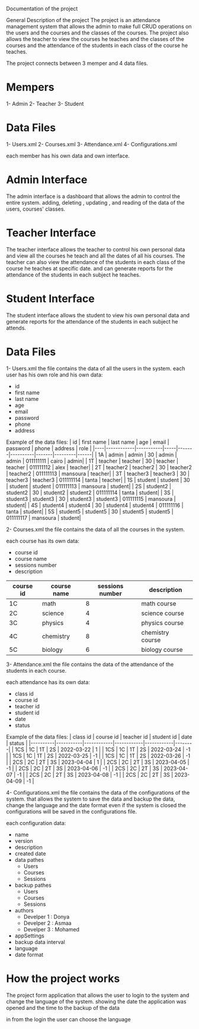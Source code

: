 Documentation of the project 

General Description of the project
The project is an attendance management system that allows the admin to make full CRUD operations on the users and the courses and the classes of the courses.
The project also allows the teacher to view the courses he teaches and the classes of the courses and the attendance of the students in each class of the course he teaches.

The project connects between 3 memper and 4 data files.

# Mempers 
1- Admin
2- Teacher
3- Student

# Data Files
1- Users.xml
2- Courses.xml
3- Attendance.xml
4- Configurations.xml

each member has his own data and own interface.

# Admin Interface
The admin interface is a dashboard that allows the admin to control the entire system.
adding, deleting , updating , and reading of the data of the users, courses' classes.


# Teacher Interface
The teacher interface allows the teacher to control his own personal data and view all the courses he teach and all the dates of all his courses.
The teacher can also view the attendance of the students in each class of the course he teaches at specific date.
and can generate reports for the attendance of the students in each subject he teaches.

# Student Interface
The student interface allows the student to view his own personal data 
and generate reports for the attendance of the students in each subject he attends.

# Data Files

1- Users.xml
the file contains the data of all the users in the system.
each user has his own role and his own data: 
- id
- first name
- last name
- age
- email
- password
- phone
- address

Example of the data files:
| id | first name | last name | age | email | password | phone | address | role |
|----|------------|-----------|-----|-------|----------|-------|---------|------|
| 1A | admin      | admin     | 30  | admin | admin    | 011111111 | cairo   | admin|
| 1T | teacher    | teacher   | 30  | teacher | teacher | 011111112 | alex | teacher|
| 2T | teacher2   | teacher2  | 30  | teacher2 | teacher2 | 011111113 | mansoura | teacher|
| 3T | teacher3   | teacher3  | 30  | teacher3 | teacher3 | 011111114 | tanta | teacher|
| 1S | student    | student   | 30  | student | student | 011111113 | mansoura | student|
| 2S | student2   | student2  | 30  | student2 | student2 | 011111114 | tanta | student|
| 3S | student3   | student3  | 30  | student3 | student3 | 011111115 | mansoura | student|
| 4S | student4   | student4  | 30  | student4 | student4 | 011111116 | tanta | student|
| 5S | student5   | student5  | 30  | student5 | student5 | 011111117 | mansoura | student|


2- Courses.xml
the file contains the data of all the courses in the system.

each course has its own data:
- course id
- course name
- sessions number
- description

| course id | course name | sessions number | description |
|-----------|-------------|-----------------|-------------|
| 1C        | math        | 8               | math course |
| 2C        | science     | 4               | science course |
| 3C        | physics     | 4               | physics course |
| 4C        | chemistry   | 8               | chemistry course |
| 5C        | biology     | 6               | biology course |


3- Attendance.xml
the file contains the data of the attendance of the students in each course.

each attendance has its own data:
- class id
- course id
- teacher id
- student id
- date
- status

Example of the data files:
| class id | course id | teacher id | student id | date       | status |
|----------|-----------|------------|------------|------------|--------|
| 1CS      | 1C        | 1T         | 2S         | 2022-03-22 | 1      |
| 1CS      | 1C        | 1T         | 2S         | 2022-03-24 | -1     |
| 1CS      | 1C        | 1T         | 2S         | 2022-03-25 | -1     |
| 1CS      | 1C        | 1T         | 2S         | 2022-03-26 | -1     |
| 2CS      | 2C        | 2T         | 3S         | 2023-04-04 | 1      |
| 2CS      | 2C        | 2T         | 3S         | 2023-04-05 | -1     |
| 2CS      | 2C        | 2T         | 3S         | 2023-04-06 | -1     |
| 2CS      | 2C        | 2T         | 3S         | 2023-04-07 | -1     |
| 2CS      | 2C        | 2T         | 3S         | 2023-04-08 | -1     |
| 2CS      | 2C        | 2T         | 3S         | 2023-04-09 | -1     |

4- Configurations.xml
the file contains the data of the configurations of the system.
that allows the system to save the data and backup the data, change the language and the date format 
even if the system is closed the configurations will be saved in the configurations file.

each configuration data:
- name
- version
- description
- created date
- data pathes
    - Users
    - Courses
    - Sessions
- backup pathes
    - Users
    - Courses
    - Sessions
- authors
    - Develper 1 : Donya 
    - Develper 2 : Asmaa
    - Develper 3 : Mohamed
- appSettings
- backup data interval
- language
- date format

# How the project works
The project form application that allows the user to login to the system 
and change the language of the system.
showing the date the application was opened and the time to the backup of the data 

in from the login the user can choose the language 